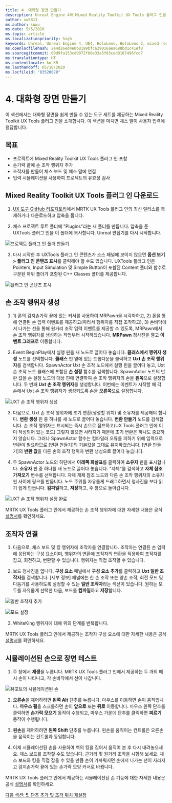 ```yaml
---
title: 4. 대화형 장면 만들기
description: Unreal Engine 4와 Mixed Reality Toolkit UX Tools 플러그 인을 사용하여 간단한 체스 앱을 만드는 자습서의 4부
author: sw5813
ms.author: suwu
ms.date: 5/5/2020
ms.topic: article
ms.localizationpriority: high
keywords: Unreal, Unreal Engine 4, UE4, HoloLens, HoloLens 2, mixed reality, 자습서, 시작, mrtk, uxt, UX Tools, 설명서
ms.openlocfilehash: 2e4d26ed4e0b8199bfc629016aea688bd1c41ef8
ms.sourcegitcommit: 09d9fa153cd9072f60e33a5f83ced8167496fcd7
ms.translationtype: HT
ms.contentlocale: ko-KR
ms.lasthandoff: 05/18/2020
ms.locfileid: "83520028"
---
```

# <a name="4-making-your-scene-interactive"></a>4. 대화형 장면 만들기

이 섹션에서는 대화형 장면을 쉽게 만들 수 있는 도구 세트를 제공하는 Mixed Reality Toolkit UX Tools 플러그 인을 소개합니다. 이 섹션을 마치면 체스 말이 사용자 입력에 응답합니다. 

## <a name="objectives"></a>목표

* 프로젝트에 Mixed Reality Toolkit UX Tools 플러그 인 포함
* 손가락 끝에 손 조작 행위자 추가
* 조작자를 만들어 체스 보드 및 체스 말에 연결 
* 입력 시뮬레이션을 사용하여 프로젝트의 유효성 검사

## <a name="download-the-mixed-reality-toolkit-ux-tools-plugin"></a>Mixed Reality Toolkit UX Tools 플러그 인 다운로드

1.  [UX 도구 GitHub 리포지토리](https://github.com/microsoft/MixedReality-UXTools-Unreal/releases)에서 MRTK UX Tools 플러그 인의 최신 릴리스를 복제하거나 다운로드하고 압축을 풉니다.

2.  체스 프로젝트 루트 폴더에 "Plugins"라는 새 폴더를 만듭니다. 압축을 푼 UXTools 플러그 인을 이 폴더에 복사합니다. Unreal 편집기를 다시 시작합니다. 

![프로젝트 플러그 인 폴더 만들기](images/unreal-uxt/4-plugins.PNG)

3.  다시 시작한 후 UXTools 플러그 인 콘텐츠가 소스 패널에 보이지 않으면 **옵션 보기 > 플러그 인 콘텐츠 표시**를 클릭해야 할 수도 있습니다. UXTools 플러그 인은 Pointers, Input Simulation 및 Simple Button이 포함된 Content 폴더와 함수로 구분된 하위 폴더가 포함된 C++ Classes 폴더를 제공합니다.  

![플러그 인 콘텐츠 표시](images/unreal-uxt/4-showplugincontent.PNG)

## <a name="spawn-hand-interaction-actors"></a>손 조작 행위자 생성

1.  1\) 폰의 검지손가락 끝에 있는 커서를 사용하여 MRPawn을 시각화하고, 2) 폰을 통해 연결된 손 입력 이벤트를 제공하고(따라서 행위자를 직접 조작하고), 3) 손바닥에서 나가는 선을 통해 원거리 조작 입력 이벤트를 제공할 수 있도록, MRPawn에서 손 조작 행위자를 생성하는 작업부터 시작하겠습니다. **MRPawn** 청사진을 열고 **이벤트 그래프**로 이동합니다. 

2.  Event BeginPlay에서 실행 핀을 새 노드로 끌어다 놓습니다. **클래스에서 행위자 생성** 노드를 선택합니다. **클래스** 핀 옆에 있는 드롭다운을 클릭하고 **Uxt 손 조작 행위자**를 검색합니다. SpawnActor Uxt 손 조작 노드에서 실행 핀을 끌어다 놓고, Uxt 손 조작 노드 클래스에 포함된 **손 설정** 함수를 검색합니다. SpawnActor 노드의 반환 값을 손 설정 노드의 대상 핀에 연결하여 손 조작 행위자의 손을 **왼쪽**으로 설정합니다. 두 번째 **Uxt 손 조작 행위자**를 생성합니다. 이번에는 이벤트가 시작할 때 각 손에서 Uxt 손 조작 행위자가 생성되도록 손을 **오른쪽**으로 설정합니다. 

![UXT 손 조작 행위자 생성](images/unreal-uxt/4-spawnactor.PNG)

3.  다음으로, Uxt 손 조작 행위자에 초기 변환(생성할 위치) 및 소유자를 제공해야 합니다. **변환 생성** 핀 중 하나를 새 노드로 끌어다 놓습니다. **변환 만들기** 노드를 검색합니다. 손 조작 행위자는 표시되는 즉시 손으로 점프하고(UX Tools 플러그 인에 이미 작성되어 있는 코드) 그렇지 않으면 사라지기 때문에 초기 변환은 하나도 중요하지 않습니다. 그러나 SpawnActor 함수는 컴파일러 오류를 피하기 위해 입력으로 변환이 필요하므로 [변환 만들기]의 기본값을 그대로 유지하겠습니다. [변환 만들기]의 **반환 값**을 다른 손의 조작 행위자 변환 생성으로 끌어다 놓습니다. 

4.  두 SpawnActor 노드의 하단에서 **아래쪽 화살표**를 클릭하여 **소유자** 핀을 표시합니다. **소유자** 핀 중 하나를 새 노드로 끌어다 놓습니다. "자체"를 검색하고 **자체 참조 가져오기** 변수를 선택합니다. 자체 개체 참조 노드와 다른 손 조작 행위자의 소유자 핀 사이에 링크를 만듭니다. 노드 주위를 자유롭게 드래그하면서 청사진을 보다 읽기 쉽게 만듭니다. **컴파일**하고, **저장**하고, 주 창으로 돌아갑니다. 

![UXT 손 조작 행위자 설정 완료](images/unreal-uxt/4-fingerptrs.PNG)

MRTK UX Tools 플러그 인에서 제공하는 손 조작 행위자에 대한 자세한 내용은 공식 [설명서](https://microsoft.github.io/MixedReality-UXTools-Unreal/version/public/0.8.x/Docs/HandInteraction.html)를 확인하세요.

## <a name="attach-manipulators"></a>조작자 연결

1.  다음으로, 체스 보드 및 킹 행위자에 조작자를 연결합니다. 조작자는 연결된 손 입력에 응답하는 구성 요소이며, 행위자의 변환에 조작자의 변환을 적용하여 조작자를 잡고, 회전하고, 변환할 수 있습니다. 행위자는 직접 조작할 수 있습니다. 

2.  보드 청사진을 엽니다. **구성 요소** 패널에서 **구성 요소 추가**를 클릭하고 **Uxt 일반 조작자**를 검색합니다. [세부 정보] 패널에는 한 손 조작 또는 양손 조작, 회전 모드 및 다듬기를 사용하도록 설정할 수 있는 **일반 조작자**라는 섹션이 있습니다. 원하는 모두를 자유롭게 선택한 다음, 보드를 **컴파일**하고 **저장**합니다. 

![일반 조작자 추가](images/unreal-uxt/4-addmanip.PNG)

![모드 설정](images/unreal-uxt/4-setrotmode.PNG)

3.  WhiteKing 행위자에 대해 위의 단계를 반복합니다.

MRTK UX Tools 플러그 인에서 제공하는 조작자 구성 요소에 대한 자세한 내용은 공식 [설명서](https://microsoft.github.io/MixedReality-UXTools-Unreal/version/public/0.8.x/Docs/Manipulator.html)를 확인하세요.

## <a name="test-out-your-scene-with-simulated-hands"></a>시뮬레이션된 손으로 장면 테스트

1.  주 창에서 **재생**을 누릅니다. MRTK UX Tools 플러그 인에서 제공하는 두 개의 메시 손이 나타나고, 각 손바닥에서 선이 나갑니다. 

![뷰포트의 시뮬레이션된 손](images/unreal-uxt/4-handsim.PNG)

2.  **오른손**을 제어하려면 **왼쪽 Alt** 단추를 누릅니다. 마우스를 이동하면 손이 움직입니다. **마우스 휠**을 스크롤하면 손이 **앞으로** 또는 **뒤로** 이동합니다. 마우스 왼쪽 단추를 클릭하면 **손가락 모으기** 동작이 수행되고, 마우스 가운데 단추를 클릭하면 **찌르기** 동작이 수행됩니다.

3.  **왼손**을 제어하려면 **왼쪽 Shift** 단추를 누릅니다. 왼손을 움직이는 컨트롤은 오른손을 움직이는 컨트롤과 동일합니다. 

4.  이제 시뮬레이션된 손을 사용하여 백의 킹을 집어서 움직여 본 후 다시 내려놓으세요. 체스 보드를 조작할 수도 있습니다. 근거리 및 원거리 조작을 시험해 보세요. 체스 보드와 킹을 직접 잡을 수 있을 만큼 손이 가까워지면 손에서 나가는 선이 사라지고 검지손가락 끝에 있는 손가락 모양 커서로 바뀝니다. 

MRTK UX Tools 플러그 인에서 제공하는 시뮬레이션된 손 기능에 대한 자세한 내용은 공식 [설명서](https://microsoft.github.io/MixedReality-UXTools-Unreal/version/public/0.8.x/Docs/InputSimulation.html)를 확인하세요.

[다음 섹션: 5. 단추 추가 및 조각 위치 재설정](unreal-uxt-ch5.md)
